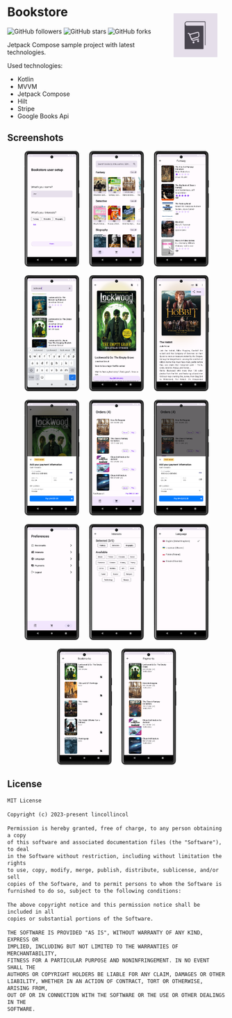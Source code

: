 # Bookstore <img src="https://github.com/lincollincol/bookstore-android/blob/master/screenshots/bookstore_icon.png" align="right" width="20%" style="border-radius: 15%; padding: 20px;">   

![GitHub followers](https://img.shields.io/github/followers/lincollincol?style=social)
![GitHub stars](https://img.shields.io/github/stars/lincollincol/bookstore-android?style=social)
![GitHub forks](https://img.shields.io/github/forks/lincollincol/bookstore-android?style=social)

Jetpack Compose sample project with latest technologies.  
  
Used technologies:
* Kotlin
* MVVM
* Jetpack Compose
* Hilt
* Stripe
* Google Books Api

## Screenshots  
<div align="center">
    <img src="https://github.com/lincollincol/bookstore-android/blob/master/screenshots/auth.png" style="width:25%;">
    <img style="width:3%;">
    <img src="https://github.com/lincollincol/bookstore-android/blob/master/screenshots/books.png" style="width:25%;">
    <img style="width:3%;">
    <img src="https://github.com/lincollincol/bookstore-android/blob/master/screenshots/subject-books.png" style="width:25%;">
</div>
<br/>
<div align="center">
    <img src="https://github.com/lincollincol/bookstore-android/blob/master/screenshots/search.png" style="width:25%">
    <img style="width:3%;">
    <img src="https://github.com/lincollincol/bookstore-android/blob/master/screenshots/details.png" style="width:25%">
    <img style="width:3%;">
    <img src="https://github.com/lincollincol/bookstore-android/blob/master/screenshots/details-soldout.png" style="width:25%">
</div>
<br/>
<div align="center">
    <img src="https://github.com/lincollincol/bookstore-android/blob/master/screenshots/details-payment.png" style="width:25%">
    <img style="width:3%;">
    <img src="https://github.com/lincollincol/bookstore-android/blob/master/screenshots/cart.png" style="width:25%">
    <img style="width:3%;">
    <img src="https://github.com/lincollincol/bookstore-android/blob/master/screenshots/cart-payment.png" style="width:25%">
</div>
<br/>
<div align="center">
    <img src="https://github.com/lincollincol/bookstore-android/blob/master/screenshots/preferences.png" style="width:25%">
    <img style="width:3%;">    
    <img src="https://github.com/lincollincol/bookstore-android/blob/master/screenshots/interests.png" style="width:25%">
    <img style="width:3%;">    
    <img src="https://github.com/lincollincol/bookstore-android/blob/master/screenshots/language.png" style="width:25%">
</div>
<br/>
<div align="center">
    <img src="https://github.com/lincollincol/bookstore-android/blob/master/screenshots/bookmarks.png" style="width:25%">
    <img style="width:3%;">
    <img src="https://github.com/lincollincol/bookstore-android/blob/master/screenshots/payments.png" style="width:25%">
</div>

## License
```
MIT License

Copyright (c) 2023-present lincollincol

Permission is hereby granted, free of charge, to any person obtaining a copy
of this software and associated documentation files (the "Software"), to deal
in the Software without restriction, including without limitation the rights
to use, copy, modify, merge, publish, distribute, sublicense, and/or sell
copies of the Software, and to permit persons to whom the Software is
furnished to do so, subject to the following conditions:

The above copyright notice and this permission notice shall be included in all
copies or substantial portions of the Software.

THE SOFTWARE IS PROVIDED "AS IS", WITHOUT WARRANTY OF ANY KIND, EXPRESS OR
IMPLIED, INCLUDING BUT NOT LIMITED TO THE WARRANTIES OF MERCHANTABILITY,
FITNESS FOR A PARTICULAR PURPOSE AND NONINFRINGEMENT. IN NO EVENT SHALL THE
AUTHORS OR COPYRIGHT HOLDERS BE LIABLE FOR ANY CLAIM, DAMAGES OR OTHER
LIABILITY, WHETHER IN AN ACTION OF CONTRACT, TORT OR OTHERWISE, ARISING FROM,
OUT OF OR IN CONNECTION WITH THE SOFTWARE OR THE USE OR OTHER DEALINGS IN THE
SOFTWARE.
```
